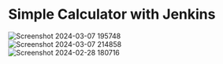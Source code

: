 # Simple Calculator with Jenkins
![Screenshot 2024-03-07 195748](https://github.com/Pramod858/Projects-Simple-Calculator/assets/80105491/29e2e19d-642c-4c88-aa8f-8791ce2a424d)
<br>
![Screenshot 2024-03-07 214858](https://github.com/Pramod858/Projects-Simple-Calculator/assets/80105491/97dfea60-44d0-400d-9681-9e255abb9c44)
<br>
![Screenshot 2024-02-28 180716](https://github.com/Pramod858/Projects-Simple-Calculator/assets/80105491/184ddf09-9215-4998-b592-b5d3e0fab25a)
<br>
